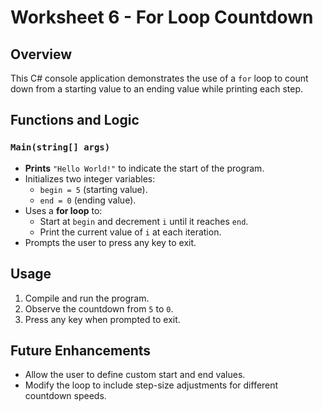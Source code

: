 

# Worksheet 6 - For Loop Countdown  

## Overview  
This C# console application demonstrates the use of a `for` loop to count down from a starting value to an ending value while printing each step.  

## Functions and Logic  

### `Main(string[] args)`  
- **Prints** `"Hello World!"` to indicate the start of the program.  
- Initializes two integer variables:  
  - `begin = 5` (starting value).  
  - `end = 0` (ending value).  
- Uses a **for loop** to:  
  - Start at `begin` and decrement `i` until it reaches `end`.  
  - Print the current value of `i` at each iteration.  
- Prompts the user to press any key to exit.  

## Usage  
1. Compile and run the program.  
2. Observe the countdown from `5` to `0`.  
3. Press any key when prompted to exit.  

## Future Enhancements  
- Allow the user to define custom start and end values.  
- Modify the loop to include step-size adjustments for different countdown speeds.  
